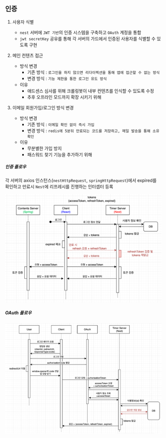 ## 인증

1. 사용자 식별
   - `nest` 서버에 `JWT 기반`의 인증 시스템을 구축하고 `OAuth` 계정을 통합
   - `jwt secretKey` 공유를 통해 각 서버의 가드에서 인증된 사용자를 식별할 수 있도록 구현

2. 메인 컨텐츠 접근
   - 방식 변경
     - 기존 방식 : `로그인을 하지 않으면 리다이렉션을 통해 앱에 접근할 수 없는 방식`
     - 변경 방식 : `기능 제한을 통한 로그인 유도 방식` 
   - 이유
     - 애드센스 심사를 위해 크롤링봇이 내부 컨텐츠를 인식할 수 있도록 수정
     - 추후 오프라인 모드까지 확장 시키기 위해

3. 이메일 회원가입/로그인 방식 변경
   - 방식 변경
     - 기존 방식 : `이메일 확인 없이 즉시 가입`
     - 변경 방식 : `redis에 5분뒤 만료되는 코드를 저장하고, 메일 발송을 통해 소유 확인`
   - 이유
     - 무분별한 가입 방지
     - 패스워드 찾기 기능을 추가하기 위해


##### 인증 플로우
각 서버의 axios 인스턴스(`nestHttpRequest`, `springHttpRequest`)에서 expired를 확인하고 만료시 `Nest`에 리프레시를 진행하는 인터셉터 등록

![auth](../images/flow-chart/auth-flow.png)

##### OAuth 플로우
![oauth](../images/flow-chart/oauth-flow.png)